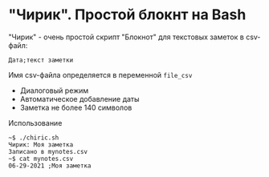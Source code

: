 # "Чирик". Простой блокнт на Bash

"Чирик" -  очень простой скрипт "Блокнот" для текстовых заметок в csv-файл:
 
    Дата;текст заметки
    
Имя csv-файла определяется в переменной `file_csv`

* Диалоговый режим
* Автоматическое добавление даты
* Заметка не более 140 символов

Использование

```
~$ ./chiric.sh
Чирик: Моя заметка
Записано в mynotes.csv
~$ cat mynotes.csv 
06-29-2021 ;Моя заметка
```

